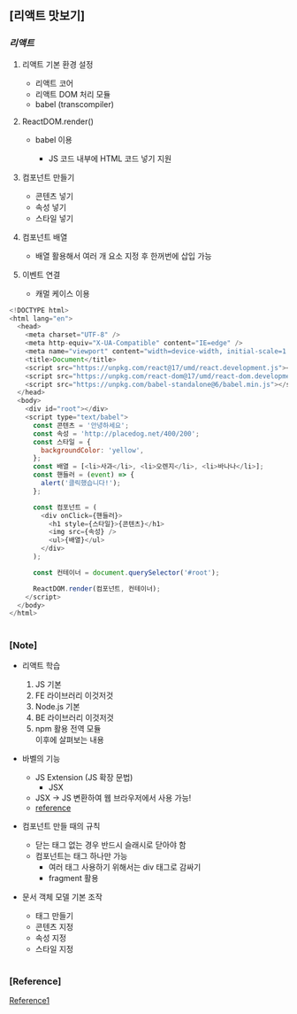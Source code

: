 ## [리액트 맛보기]

### _리액트_

1.  리액트 기본 환경 설정
    - 리액트 코어
    - 리액트 DOM 처리 모듈
    - babel (transcompiler)
2.  ReactDOM.render()

    - babel 이용

      - JS 코드 내부에 HTML 코드 넣기 지원

3.  컴포넌트 만들기

    - 콘텐츠 넣기
    - 속성 넣기
    - 스타일 넣기

4.  컴포넌트 배열
    - 배열 활용해서 여러 개 요소 지정 후 한꺼번에 삽입 가능
5.  이벤트 연결
    - 캐멀 케이스 이용

```js
<!DOCTYPE html>
<html lang="en">
  <head>
    <meta charset="UTF-8" />
    <meta http-equiv="X-UA-Compatible" content="IE=edge" />
    <meta name="viewport" content="width=device-width, initial-scale=1.0" />
    <title>Document</title>
    <script src="https://unpkg.com/react@17/umd/react.development.js"></script>
    <script src="https://unpkg.com/react-dom@17/umd/react-dom.development.js"></script>
    <script src="https://unpkg.com/babel-standalone@6/babel.min.js"></script>
  </head>
  <body>
    <div id="root"></div>
    <script type="text/babel">
      const 콘텐츠 = '안녕하세요';
      const 속성 = 'http://placedog.net/400/200';
      const 스타일 = {
        backgroundColor: 'yellow',
      };
      const 배열 = [<li>사과</li>, <li>오렌지</li>, <li>바나나</li>];
      const 핸들러 = (event) => {
        alert('클릭했습니다!');
      };

      const 컴포넌트 = (
        <div onClick={핸들러}>
          <h1 style={스타일}>{콘텐츠}</h1>
          <img src={속성} />
          <ul>{배열}</ul>
        </div>
      );

      const 컨테이너 = document.querySelector('#root');

      ReactDOM.render(컴포넌트, 컨테이너);
    </script>
  </body>
</html>
```

#

### [Note]

- 리액트 학습

  1. JS 기본
  2. FE 라이브러리 이것저것
  3. Node.js 기본
  4. BE 라이브러리 이것저것
  5. npm 활용 전역 모듈 <br/>
     이후에 살펴보는 내용

- 바벨의 기능

  - JS Extension (JS 확장 문법)
    - JSX
  - JSX -> JS 변환하여 웹 브라우저에서 사용 가능!
  - [reference](http://babeljs.io/repl)

- 컴포넌트 만들 때의 규칙

  - 닫는 태그 없는 경우 반드시 슬래시로 닫아야 함
  - 컴포넌트는 태그 하나만 가능
    - 여러 태그 사용하기 위해서는 div 태그로 감싸기
    - fragment 활용

- 문서 객체 모델 기본 조작
  - 태그 만들기
  - 콘텐츠 지정
  - 속성 지정
  - 스타일 지정

#

### [Reference]

[Reference1](https://www.youtube.com/watch?v=roNHl2PaptE)
